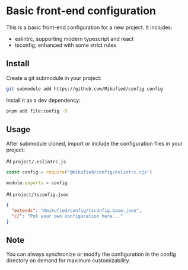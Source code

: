 # Basic front-end configuration

This is a basic front-end configuration for a new project. It includes:

- eslintrc, supporting modern typescript and react
- tsconfig, enhanced with some strict rules

## Install

Create a git submodule in your project:

```bash
git submodule add https://github.com/Mikufied/config config
```

Install it as a dev dependency:

```bash
pnpm add file:config -D
```

## Usage

After submodule cloned, import or include the configuration files in your project:

At `project/.eslintrc.js`

```ts
const config = require('@mikufied/config/eslintrc.cjs')

module.exports = config
```

At `project/tsconfig.json`

```json
{
  "extends": "@mikufied/config/tsconfig.base.json",
  "//": "Put your own configuration here..."
}
```

## Note

You can always synchronize or modify the configuration in the config directory on demand for maximum customizability.
